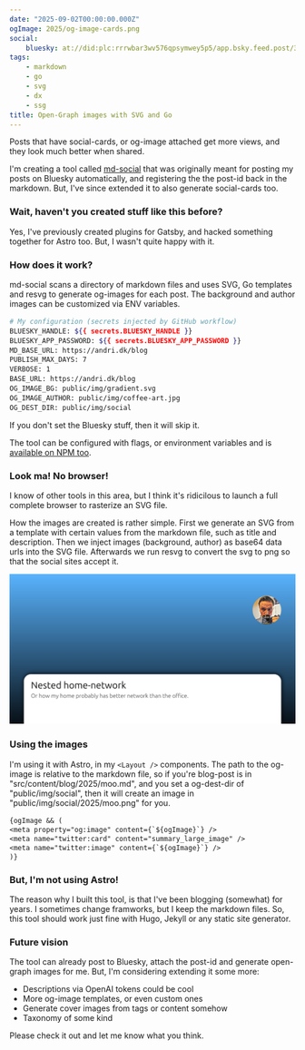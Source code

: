 ```yaml
---
date: "2025-09-02T00:00:00.000Z"
ogImage: 2025/og-image-cards.png
social:
    bluesky: at://did:plc:rrrwbar3wv576qpsymwey5p5/app.bsky.feed.post/3lxvyvll2ey2y
tags:
    - markdown
    - go
    - svg
    - dx
    - ssg
title: Open-Graph images with SVG and Go
---
```

Posts that have social-cards, or og-image attached get more views, and they look much better when shared.

I'm creating a tool called [md-social](https://github.com/andrioid/md-social) that was originally meant for posting my posts on Bluesky automatically, and registering the the post-id back in the markdown. But, I've since extended it to also generate social-cards too.

### Wait, haven't you created stuff like this before?

Yes, I've previously created plugins for Gatsby, and hacked something together for Astro too. But, I wasn't quite happy with it.

### How does it work?

md-social scans a directory of markdown files and uses SVG, Go templates and resvg to generate og-images for each post. The background and author images can be customized via ENV variables.

```bash
# My configuration (secrets injected by GitHub workflow)
BLUESKY_HANDLE: ${{ secrets.BLUESKY_HANDLE }}
BLUESKY_APP_PASSWORD: ${{ secrets.BLUESKY_APP_PASSWORD }}
MD_BASE_URL: https://andri.dk/blog
PUBLISH_MAX_DAYS: 7
VERBOSE: 1
BASE_URL: https://andri.dk/blog
OG_IMAGE_BG: public/img/gradient.svg
OG_IMAGE_AUTHOR: public/img/coffee-art.jpg
OG_DEST_DIR: public/img/social
```

If you don't set the Bluesky stuff, then it will skip it.

The tool can be configured with flags, or environment variables and is [available on NPM too](https://www.npmjs.com/package/@andrioid/md-social).


### Look ma! No browser!
I know of other tools in this area, but I think it's ridicilous to launch a full complete browser to rasterize an SVG file.

How the images are created is rather simple. First we generate an SVG from a template with certain values from the markdown file, such as title and description. Then we inject images (background, author) as base64 data urls into the SVG file. Afterwards we run resvg to convert the svg to png so that the social sites accept it.

![og-image-example](og-image-example.png)

### Using the images
I'm using it with Astro, in my `<Layout />` components. The path to the og-image is relative to the markdown file, so if you're blog-post is in "src/content/blog/2025/moo.md", and you set a og-dest-dir of "public/img/social", then it will create an image in "public/img/social/2025/moo.png" for you.

```astro
{ogImage && (
<meta property="og:image" content={`${ogImage}`} />
<meta name="twitter:card" content="summary_large_image" />
<meta name="twitter:image" content={`${ogImage}`} />
)}
```

### But, I'm not using Astro!
The reason why I built this tool, is that I've been blogging (somewhat) for years. I sometimes change framworks, but I keep the markdown files. So, this tool should work just fine with Hugo, Jekyll or any static site generator.

### Future vision
The tool can already post to Bluesky, attach the post-id and generate open-graph images for me. But, I'm considering extending it some more:

- Descriptions via OpenAI tokens could be cool
- More og-image templates, or even custom ones
- Generate cover images from tags or content somehow
- Taxonomy of some kind

Please check it out and let me know what you think.